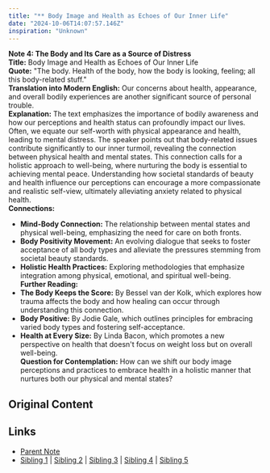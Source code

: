 ```yaml
---
title: "** Body Image and Health as Echoes of Our Inner Life"
date: "2024-10-06T14:07:57.146Z"
inspiration: "Unknown"
---
```


  
**Note 4: The Body and Its Care as a Source of Distress**  
**Title:** Body Image and Health as Echoes of Our Inner Life  
**Quote:** "The body. Health of the body, how the body is looking, feeling; all this body-related stuff."  
**Translation into Modern English:** Our concerns about health, appearance, and overall bodily experiences are another significant source of personal trouble.  
**Explanation:** The text emphasizes the importance of bodily awareness and how our perceptions and health status can profoundly impact our lives. Often, we equate our self-worth with physical appearance and health, leading to mental distress. The speaker points out that body-related issues contribute significantly to our inner turmoil, revealing the connection between physical health and mental states. This connection calls for a holistic approach to well-being, where nurturing the body is essential to achieving mental peace. Understanding how societal standards of beauty and health influence our perceptions can encourage a more compassionate and realistic self-view, ultimately alleviating anxiety related to physical health.  
**Connections:**  
- **Mind-Body Connection:** The relationship between mental states and physical well-being, emphasizing the need for care on both fronts.  
- **Body Positivity Movement:** An evolving dialogue that seeks to foster acceptance of all body types and alleviate the pressures stemming from societal beauty standards.  
- **Holistic Health Practices:** Exploring methodologies that emphasize integration among physical, emotional, and spiritual well-being.  
**Further Reading:**  
- **The Body Keeps the Score:** By Bessel van der Kolk, which explores how trauma affects the body and how healing can occur through understanding this connection.  
- **Body Positive:** By Jodie Gale, which outlines principles for embracing varied body types and fostering self-acceptance.  
- **Health at Every Size:** By Linda Bacon, which promotes a new perspective on health that doesn't focus on weight loss but on overall well-being.  
**Question for Contemplation:** How can we shift our body image perceptions and practices to embrace health in a holistic manner that nurtures both our physical and mental states?  


## Original Content



## Links

- [Parent Note](/parent-note.md)
- [Sibling 1](/zettel1.md) | [Sibling 2](/zettel2.md) | [Sibling 3](/zettel3.md) | [Sibling 4](/zettel4.md) | [Sibling 5](/zettel5.md)
